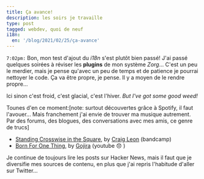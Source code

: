 ```yaml
---
title: Ça avance!
description: les soirs je travaille
type: post
tagged: webdev, quoi de neuf
i18n:
  en: '/blog/2021/02/25/ça-avance'
---
```


`7:02pm:` Bon, mon test d'ajout du _i18n_ s'est plutôt bien passé! J'ai passé quelques soirées à réviser les **plugins** de mon système _Zorg_... C'est un peu le merdier, mais je pense qu'avec un peu de temps et de patience je pourrai nettoyer le code. Ça va être propre, je pense. Il y a moyen de le rendre propre...

Ici sinon c'est froid, c'est glacial, c'est l'hiver. _But I've got some good weed!_

Tounes d'en ce moment:[note: surtout découvertes grâce à Spotify, il faut l'avouer... Mais franchement j'ai envie de trouver ma musique autrement. Par des forums, des blogues, des conversations avec mes amis, ce genre de trucs]

- [Standing Crosswise in the Square](https://beatsinspace.bandcamp.com/track/craig-leon-standing-crosswise-in-the-square), by [Craig Leon](http://craigleon.com/) (bandcamp)
- [Born For One Thing](https://www.youtube.com/watch?v=3p85-KtgDSs), by [Gojira](http://craigleon.com/) (youtube 😞 )

Je continue de toujours lire les posts sur Hacker News, mais il faut que je diversifie mes sources de contenu, en plus que j'ai repris l'habitude d'aller sur Twitter...
